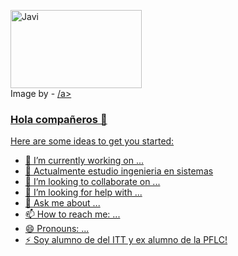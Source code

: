 <a href="https://cooltext.com"><img src="https://images.cooltext.com/5548662.png" width="210" height="125" alt="Javi" /></a>
<br />Image by <a href="https://cooltext.com"></a> - <a href="https://cooltext.com/Edit-Logo?LogoID=3915913378">/a>
### Hola compañeros 👋



Here are some ideas to get you started:

- 🔭 I’m currently working on ...
- 🌱 Actualmente estudio ingenieria en sistemas
- 👯 I’m looking to collaborate on ...
- 🤔 I’m looking for help with ...
- 💬 Ask me about ...
- 📫 How to reach me: ...
- 😄 Pronouns: ...
- ⚡ Soy alumno de del ITT y ex alumno de la PFLC!

